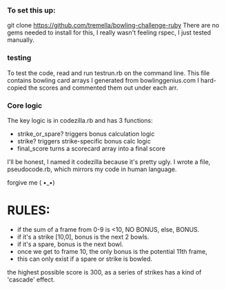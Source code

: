 ### To set this up: ###

git clone https://github.com/tremella/bowling-challenge-ruby
There are no gems needed to install for this, 
I really wasn't feeling rspec, I just tested manually.

### testing ###

To test the code, read and run testrun.rb on the command line.
This file contains bowling card arrays I generated from bowlinggenius.com
I hard-copied the scores and commented them out under each arr.

### Core logic ###

The key logic is in codezilla.rb and has 3 functions:

- strike_or_spare? triggers bonus calculation logic
- strike? triggers strike-specific bonus calc logic
- final_score turns a scorecard array into a final score

I'll be honest, I named it codezilla because it's pretty ugly.
I wrote a file, pseudocode.rb, which mirrors my code in human language.

forgive me  ( •_•)

# RULES:

- if the sum of a frame from 0-9 is <10, NO BONUS, else, BONUS.
- if it's a strike [10,0], bonus is the next 2 bowls.
- if it's a spare, bonus is the next bowl.
- once we get to frame 10, the only bonus is the potential 11th frame,
- this can only exist if a spare or strike is bowled.

 the highest possible score is 300, as a series of strikes 
 has a kind of 'cascade' effect.


